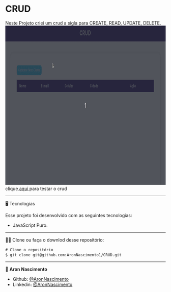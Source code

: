# CRUD
Neste Projeto criei um crud a sigla para CREATE, READ, UPDATE, DELETE.<br>
<a href="https://aronnascimento1.github.io/CRUD/"><img src="/assets/Crud.gif" width="800px" height="500px"></a><br>
clique<a href="https://aronnascimento1.github.io/CRUD/"> aqui </a>para testar o crud

_________
🖥️ Tecnologias

Esse projeto foi desenvolvido com as seguintes tecnologias:

- JavaScript Puro.
_________
🧑‍💻 Clone ou faça o downlod desse repositório:

```
# Clone o repositório
$ git clone git@github.com:AronNascimento1/CRUD.git
```


_________

👤 **Aron Nascimento**
* Github: [@AronNascimento](https://github.com/AronNascimento1)
* Linkedin: [@AronNascimento](https://www.linkedin.com/in/aron-nascimento-a09bbba0/)


